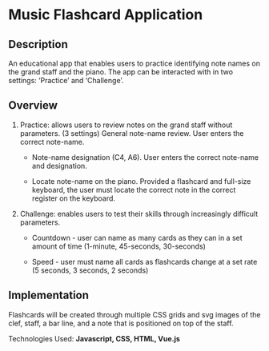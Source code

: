 # Music Flashcard Application     

## Description 

An educational app that enables users to practice identifying note names on the grand staff and the piano. The app can be interacted with in two settings: ‘Practice’ and ‘Challenge’.

## Overview

1. Practice: allows users to review notes on the grand staff without parameters. (3 settings)
General note-name review.  User enters the correct note-name.

    - Note-name designation (C4, A6).  User enters the correct note-name and designation.

    - Locate note-name on the piano.  Provided a flashcard and full-size keyboard, the user must locate the correct note in the correct register on the keyboard.

1. Challenge:  enables users to test their skills through increasingly difficult parameters.

    - Countdown - user can name as many cards as they can in a set amount of time (1-minute, 45-seconds, 30-seconds)

    - Speed - user must name all cards as flashcards change at a set rate (5 seconds, 3 seconds, 2 seconds)

## Implementation

Flashcards will be created through multiple CSS grids and svg images of the clef, staff, a bar line, and a note that is positioned on top of the staff.  

Technologies Used: **Javascript, CSS, HTML, Vue.js**

